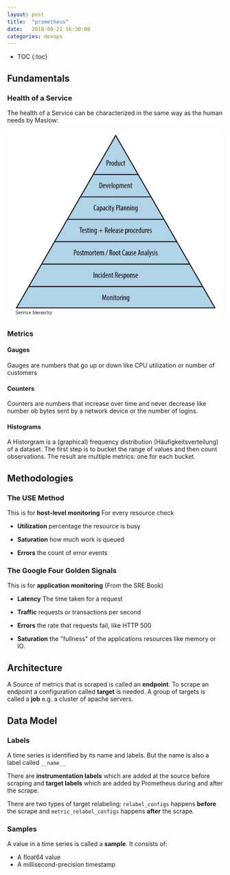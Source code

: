 ```yaml
---
layout: post
title:  "prometheus"
date:   2018-09-21 16:30:00
categories: devops
---
```


* TOC
{:toc}


## Fundamentals

### Health of a Service

The health of a Service can be characterized in the same way as the human needs by Maslow:

![pyramid](/img/devops/prometheus/pyramid.png)

### Metrics

#### Gauges

Gauges are numbers that go up or down like CPU utilization or number of customers

#### Counters

Counters are numbers that increase over time and never decrease like number ob bytes sent by a network device or the number of logins.

#### Histograms

A Historgram is a (graphical) frequency distribution (Häufigkeitsverteilung) of a dataset. The first step is to bucket the range of values and then count observations. The result are multiple metrics: one for each bucket.


## Methodologies

### The USE Method

This is for **host-level monitoring** For every resource check

* **Utilization** percentage the resource is busy

* **Saturation** how much work is queued

* **Errors** the count of error events

### The Google Four Golden Signals

This is for **application monitoring** (From the SRE Book)

* **Latency** The time taken for a request

* **Traffic** requests or transactions per second

* **Errors** the rate that requests fail, like HTTP 500

* **Saturation** the "fullness" of the applications resources like memory or IO.

## Architecture

A Source of metrics that is scraped is called an **endpoint**. To scrape an endpoint a configuration called **target** is needed. A group of targets is called a **job** e.g. a cluster of apache servers.

## Data Model

### Labels

A time series is identified by its name and labels. But the name is also a label called `__name__`

There are **instrumentation labels** which are added at the source before scraping and **target labels** which are added by Prometheus during and after the scrape.

There are two types of target relabeling: `relabel_configs` happens **before** the scrape and `metric_relabel_configs` happens **after** the scrape.

### Samples

A value in a time series is called a **sample**. It consists of:

* A float64 value
* A millisecond-precision timestamp
